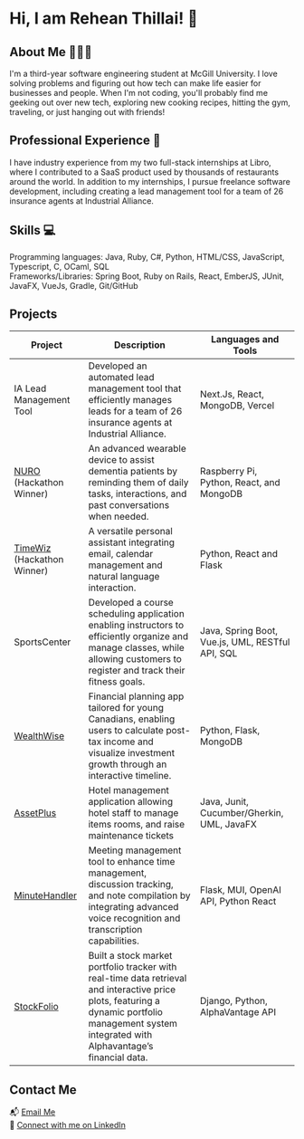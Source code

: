 # Hi, I am Rehean Thillai! 👋

## About Me 👨🏽‍💻
I'm a third-year software engineering student at McGill University. I love solving problems and figuring out how tech can make life easier for businesses and people. When I'm not coding, you'll probably find me geeking out over new tech, exploring new cooking recipes, hitting the gym, traveling, or just hanging out with friends!

## Professional Experience 💼
I have industry experience from my two full-stack internships at Libro, where I contributed to a SaaS product used by thousands of restaurants around the world. In addition to my internships, I pursue freelance software development, including creating a lead management tool for a team of 26 insurance agents at Industrial Alliance.

## Skills 💻
Programming languages: Java, Ruby, C#, Python, HTML/CSS, JavaScript, Typescript, C, OCaml, SQL <br>
Frameworks/Libraries: Spring Boot, Ruby on Rails, React, EmberJS, JUnit, JavaFX, VueJs, Gradle, Git/GitHub

## Projects 
| Project  | Description | Languages and Tools  |
| ------------- | ------------- |------------- |
| IA Lead Management Tool | Developed an automated lead management tool that efficiently manages leads for a team of 26 insurance agents at Industrial Alliance. | Next.Js, React, MongoDB, Vercel |
| [NURO](https://github.com/reheant/NURO) <br> (Hackathon Winner) | An advanced wearable device to assist dementia patients by reminding them of daily tasks, interactions, and past conversations when needed. | Raspberry Pi, Python, React, and MongoDB |
| [TimeWiz](https://github.com/timewizhq/timewiz) <br> (Hackathon Winner) | A versatile personal assistant integrating email, calendar management and natural language interaction. | Python, React and Flask |
| SportsCenter | Developed a course scheduling application enabling instructors to efficiently organize and manage classes, while allowing customers to register and track their fitness goals. | Java, Spring Boot, Vue.js, UML, RESTful API, SQL |
| [WealthWise](https://github.com/Arty2001/CONUHACKS_2024) | Financial planning app tailored for young Canadians, enabling users to calculate post-tax income and visualize investment growth through an interactive timeline. | Python, Flask, MongoDB |
| [AssetPlus](https://github.com/reheant/AssetPlus) | Hotel management application allowing hotel staff to manage items rooms, and raise maintenance tickets | Java, Junit, Cucumber/Gherkin, UML, JavaFX |
| [MinuteHandler](https://github.com/reheant/McHacks11) | Meeting management tool to enhance time management, discussion tracking, and note compilation by integrating advanced voice recognition and transcription capabilities. | Flask, MUI, OpenAI API, Python React |
| [StockFolio](https://github.com/reheant/Stockfolio) | Built a stock market portfolio tracker with real-time data retrieval and interactive price plots, featuring a dynamic portfolio management system integrated with Alphavantage’s financial data. | Django, Python, AlphaVantage API |

## Contact Me 
📬 [Email Me](mailto:rehean.thillai@gmail.com) <br>
📱 [Connect with me on LinkedIn](https://www.linkedin.com/in/reheant/)

